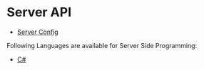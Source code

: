 # Server API

* [Server Config](docs/ServerAPI/server_cfg.md)

Following Languages are available for Server Side Programming:
* [C#](docs/ServerAPI/csharp.md)
